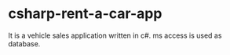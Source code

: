 # csharp-rent-a-car-app
It is a vehicle sales application written in c#. ms access is used as database.
